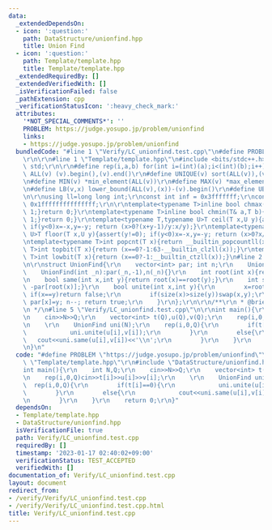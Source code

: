 ```yaml
---
data:
  _extendedDependsOn:
  - icon: ':question:'
    path: DataStructure/unionfind.hpp
    title: Union Find
  - icon: ':question:'
    path: Template/template.hpp
    title: Template/template.hpp
  _extendedRequiredBy: []
  _extendedVerifiedWith: []
  _isVerificationFailed: false
  _pathExtension: cpp
  _verificationStatusIcon: ':heavy_check_mark:'
  attributes:
    '*NOT_SPECIAL_COMMENTS*': ''
    PROBLEM: https://judge.yosupo.jp/problem/unionfind
    links:
    - https://judge.yosupo.jp/problem/unionfind
  bundledCode: "#line 1 \"Verify/LC_unionfind.test.cpp\"\n#define PROBLEM \"https://judge.yosupo.jp/problem/unionfind\"\
    \r\n\r\n#line 1 \"Template/template.hpp\"\n#include <bits/stdc++.h>\r\nusing namespace\
    \ std;\r\n\r\n#define rep(i,a,b) for(int i=(int)(a);i<(int)(b);i++)\r\n#define\
    \ ALL(v) (v).begin(),(v).end()\r\n#define UNIQUE(v) sort(ALL(v)),(v).erase(unique(ALL(v)),(v).end())\r\
    \n#define MIN(v) *min_element(ALL(v))\r\n#define MAX(v) *max_element(ALL(v))\r\
    \n#define LB(v,x) lower_bound(ALL(v),(x))-(v).begin()\r\n#define UB(v,x) upper_bound(ALL(v),(x))-(v).begin()\r\
    \n\r\nusing ll=long long int;\r\nconst int inf = 0x3fffffff;\r\nconst ll INF =\
    \ 0x1fffffffffffffff;\r\n\r\ntemplate<typename T>inline bool chmax(T& a,T b){if(a<b){a=b;return\
    \ 1;}return 0;}\r\ntemplate<typename T>inline bool chmin(T& a,T b){if(a>b){a=b;return\
    \ 1;}return 0;}\r\ntemplate<typename T,typename U>T ceil(T x,U y){assert(y!=0);\
    \ if(y<0)x=-x,y=-y; return (x>0?(x+y-1)/y:x/y);}\r\ntemplate<typename T,typename\
    \ U>T floor(T x,U y){assert(y!=0); if(y<0)x=-x,y=-y; return (x>0?x/y:(x-y+1)/y);}\r\
    \ntemplate<typename T>int popcnt(T x){return __builtin_popcountll(x);}\r\ntemplate<typename\
    \ T>int topbit(T x){return (x==0?-1:63-__builtin_clzll(x));}\r\ntemplate<typename\
    \ T>int lowbit(T x){return (x==0?-1:__builtin_ctzll(x));}\n#line 2 \"DataStructure/unionfind.hpp\"\
    \n\r\nstruct UnionFind{\r\n    vector<int> par; int n;\r\n    UnionFind(){}\r\n\
    \    UnionFind(int _n):par(_n,-1),n(_n){}\r\n    int root(int x){return par[x]<0?x:par[x]=root(par[x]);}\r\
    \n    bool same(int x,int y){return root(x)==root(y);}\r\n    int size(int x){return\
    \ -par[root(x)];}\r\n    bool unite(int x,int y){\r\n        x=root(x),y=root(y);\
    \ if(x==y)return false;\r\n        if(size(x)>size(y))swap(x,y);\r\n        par[y]+=par[x];\
    \ par[x]=y; n--; return true;\r\n    }\r\n};\r\n\r\n/**\r\n * @brief Union Find\r\
    \n */\n#line 5 \"Verify/LC_unionfind.test.cpp\"\n\r\nint main(){\r\n    int N,Q;\r\
    \n    cin>>N>>Q;\r\n    vector<int> t(Q),u(Q),v(Q);\r\n    rep(i,0,Q)cin>>t[i]>>u[i]>>v[i];\r\
    \n    \r\n    UnionFind uni(N);\r\n    rep(i,0,Q){\r\n        if(t[i]==0){\r\n\
    \            uni.unite(u[i],v[i]);\r\n        }\r\n        else{\r\n         \
    \   cout<<uni.same(u[i],v[i])<<'\\n';\r\n        }\r\n    }\r\n    return 0;\r\
    \n}\n"
  code: "#define PROBLEM \"https://judge.yosupo.jp/problem/unionfind\"\r\n\r\n#include\
    \ \"Template/template.hpp\"\r\n#include \"DataStructure/unionfind.hpp\"\r\n\r\n\
    int main(){\r\n    int N,Q;\r\n    cin>>N>>Q;\r\n    vector<int> t(Q),u(Q),v(Q);\r\
    \n    rep(i,0,Q)cin>>t[i]>>u[i]>>v[i];\r\n    \r\n    UnionFind uni(N);\r\n  \
    \  rep(i,0,Q){\r\n        if(t[i]==0){\r\n            uni.unite(u[i],v[i]);\r\n\
    \        }\r\n        else{\r\n            cout<<uni.same(u[i],v[i])<<'\\n';\r\
    \n        }\r\n    }\r\n    return 0;\r\n}"
  dependsOn:
  - Template/template.hpp
  - DataStructure/unionfind.hpp
  isVerificationFile: true
  path: Verify/LC_unionfind.test.cpp
  requiredBy: []
  timestamp: '2023-01-17 02:40:02+09:00'
  verificationStatus: TEST_ACCEPTED
  verifiedWith: []
documentation_of: Verify/LC_unionfind.test.cpp
layout: document
redirect_from:
- /verify/Verify/LC_unionfind.test.cpp
- /verify/Verify/LC_unionfind.test.cpp.html
title: Verify/LC_unionfind.test.cpp
---
```

